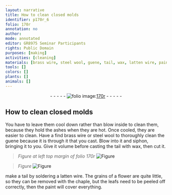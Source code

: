 ```yaml
---
layout: narrative
title: How to clean closed molds
identifier: p170r_6
folio: 170r
annotation: no
author:
mode: annotated
editor: GR8975 Seminar Participants
rights: Public Domain
purposes: [making]
activities: [cleaning]
materials: [brass wire, steel wool, guene, tail, wax, latten wire, paint]
tools: []
colors: []
plants: []
animals: []
---
```


 <div class="folio" align="center">- - - - - <a href="http://gallica.bnf.fr/ark:/12148/btv1b10500001g/f345.image" target="_blank"><img src="https://cu-mkp.github.io/GR8975-edition/assets/photo-icon.png" alt="folio image: " style="display:inline-block; margin-bottom:-3px;"/>170r</a> - - - - - </div> <span class="activity"></span> 

## How to clean closed molds

 
You have to leave them cool down rather than blow inside to clean them, because they hold the ashes when they are hot. Once cooled, they are easier to clean. Have a find <span class="material">brass wire</span> or <span class="material">steel wool</span> to thoroughly clean the <span class="material">guene</span> because it is through it that you cast. Blow into it and siphon, bringing it to you. Give it volume before casting the <span class="material">tail</span> with <span class="material">wax</span>, then cut it.
 
> *Figure*
> *at left top margin of folio 170r*
> <a href="https://drive.google.com/open?id=0B9-oNrvWdlO5amQ1YVRWWnFGWUE" target="_blank"><img src="https://cu-mkp.github.io/GR8975-edition/assets/photo-icon.png" alt="Figure" style="display:inline-block; margin-bottom:-3px;"/></a>
 
> *Figure*
> <a href="https://drive.google.com/open?id=0B9-oNrvWdlO5S3FNaEt0QmN1alU" target="_blank"><img src="https://cu-mkp.github.io/GR8975-edition/assets/photo-icon.png" alt="Figure" style="display:inline-block; margin-bottom:-3px;"/></a>
 
make a tail by soldering a <span class="material">latten wire</span>. The grains of a flower are quite little, so they can be removed with the chaple, but the leafs need to be peeled off correctly, then the <span class="material">paint</span> will cover everything.
 